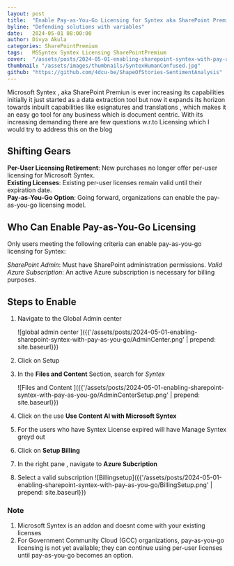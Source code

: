 ```yaml
---
layout: post
title:  "Enable Pay-as-You-Go Licensing for Syntex aka SharePoint Premium."
byline: "Defending solutions with variables"
date:   2024-05-01 08:00:00
author: Divya Akula
categories: SharePointPremium
tags:	MSSyntex Syntex Licensing SharePointPremium
cover:  "/assets/posts/2024-05-01-enabling-sharepoint-syntex-with-pay-as-you-go/HumanBeingConfused.jpeg"
thumbnail: "/assets/images/thumbnails/SyntexHumanConfused.jpg"
github: "https://github.com/4dcu-be/ShapeOfStories-SentimentAnalysis"
---
```


Microsoft Syntex , aka SharePoint Premiun is ever increasing its capabilities initially it just started as a data extraction tool but now it expands its horizon towards inbuilt capabilities like esignatures and translations , which makes it an easy go tool for any business which is document centric. With its increasing demanding there are few questions w.r.to Licensing which I would try to address this on the blog

## Shifting Gears

**Per-User Licensing Retirement**: New purchases no longer offer per-user licensing for Microsoft Syntex.\
**Existing Licenses**: Existing per-user licenses remain valid until their expiration date.\
**Pay-as-You-Go Option**: Going forward, organizations can enable the pay-as-you-go licensing model.


## Who Can Enable Pay-as-You-Go Licensing

Only users meeting the following criteria can enable pay-as-you-go licensing for Syntex:

*SharePoint Admin*: Must have SharePoint administration permissions.
*Valid Azure Subscription*: An active Azure subscription is necessary for billing purposes.

## Steps to Enable

1. Navigate to the Global Admin center
   
    ![global admin center ]({{'/assets/posts/2024-05-01-enabling-sharepoint-syntex-with-pay-as-you-go/AdminCenter.png' | prepend: site.baseurl}})
2. Click on Setup
3. In the **Files and Content** Section, search for *Syntex*

   ![Files and Content ]({{'/assets/posts/2024-05-01-enabling-sharepoint-syntex-with-pay-as-you-go/AdminCenterSetup.png' | prepend: site.baseurl}})
4. Click on the use **Use Content AI with Microsoft Syntex**
5. For the users who have Syntex License expired will have Manage Syntex greyd out
6. Click on **Setup Billing**
7. In the right pane , navigate to **Azure Subcription**
8. Select a valid subscription
     ![Billingsetup]({{'/assets/posts/2024-05-01-enabling-sharepoint-syntex-with-pay-as-you-go/BillingSetup.png' | prepend: site.baseurl}})

### Note

1. Microsoft Syntex is an addon and doesnt come with your existing licenses
2. For Government Community Cloud (GCC) organizations, pay-as-you-go licensing is not yet available; they can continue using per-user licenses until pay-as-you-go becomes an option.
